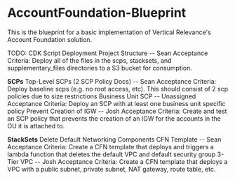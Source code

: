 # AccountFoundation-Blueprint
This is the blueprint for a basic implementation of Vertical Relevance's Account Foundation solution.

TODO:
CDK Script Deployment Project Structure -- Sean
  Acceptance Criteria: Deploy all of the files in the scps, stacksets, and supplementary_files directories to a S3 bucket for consumption.
  
**SCPs**
Top-Level SCPs (2 SCP Policy Docs) -- Sean
  Acceptance Criteria: Deploy baseline scps (e.g. no root access, etc). This should consist of 2 scp policies due to size restrictions
Business Unit SCP -- Unassigned
  Acceptance Criteria: Deploy an SCP with at least one business unit specific policy
Prevent Creation of IGW -- Josh
  Acceptance Criteria: Create and test an SCP policy that prevents the creation of an IGW for the accounts in the OU it is attached to.
 
**StackSets**
Delete Default Networking Components CFN Template -- Sean
  Acceptance Criteria: Create a CFN template that deploys and triggers a lambda function that deletes the default VPC and default security group
3-Tier VPC -- Josh
  Acceptance Criteria: Create a CFN template that deploys a VPC with a public subnet, private subnet, NAT gateway, route table, etc.
